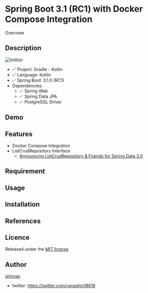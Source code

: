 # Spring Boot 3.1 (RC1) with Docker Compose Integration

Overview

## Description

![initilizr](https://user-images.githubusercontent.com/3072734/234735255-eb4e45af-d743-4727-aed4-ce13a079aca9.png)

- ✅ Project: Gradle - Kotlin
- ✅ Language: Kotlin
- ✅ Spring Boot: 3.1.0 (RC1)
- Dependencies:
  - ✅ Spring Web
  - ✅ Spring Data JPA
  - ✅ PostgreSQL Driver

## Demo

## Features

- Docker Compose Integration
- ListCrudRepository Interface
  - [Announcing ListCrudRepository & Friends for Spring Data 3.0](https://spring.io/blog/2022/02/22/announcing-listcrudrepository-friends-for-spring-data-3-0)

## Requirement

## Usage

## Installation

## References

## Licence

Released under the [MIT license](https://gist.githubusercontent.com/shinyay/56e54ee4c0e22db8211e05e70a63247e/raw/34c6fdd50d54aa8e23560c296424aeb61599aa71/LICENSE)

## Author

[shinyay](https://github.com/shinyay)
- twitter: https://twitter.com/yanashin18618

